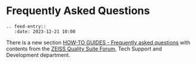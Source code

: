 # Frequently Asked Questions

```{eval-rst}
.. feed-entry::
   :date: 2023-12-21 10:00
```

There is a new section [HOW-TO GUIDES - Frequently asked questions](howtos/faq/faq.md) with contents from the [ZEISS Quality Suite Forum](https://forum.gom.com/), Tech Support and Development department.
